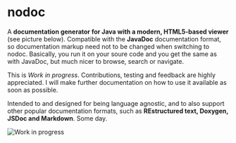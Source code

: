 nodoc
=====

A __documentation generator for Java with a modern, HTML5-based viewer__ (see picture below). Compatible with the __JavaDoc__ documentation format, so documentation markup need not to be changed when switching to nodoc. Basically, you run it on your soure code and you get the same as with JavaDoc, but much nicer to browse, search or navigate. 

This is _Work in progress_. Contributions, testing and feedback are highly appreciated. I will make further documentation on how to use it available as soon as possible.

Intended to and designed for being language agnostic, and to also support other popular documentation formats, such as __REstructured text, Doxygen, JSDoc and Markdown__. Some day.

![Work in progress](http://s1.directupload.net/images/130816/hqhzb2ah.png)

